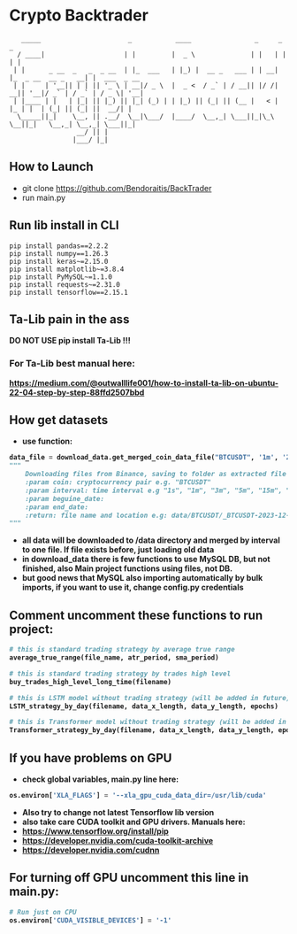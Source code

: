 # Crypto Backtrader
```
   _____                      _           ____                _     _                    _             
  / ____|                    | |         |  _ \              | |   | |                  | |            
 | |      _ __  _   _  _ __  | |_  ___   | |_) |  __ _   ___ | | __| |_  _ __  __ _   __| |  ___  _ __ 
 | |     | '__|| | | || '_ \ | __|/ _ \  |  _ <  / _` | / __|| |/ /| __|| '__|/ _` | / _` | / _ \| '__|
 | |____ | |   | |_| || |_) || |_| (_) | | |_) || (_| || (__ |   < | |_ | |  | (_| || (_| ||  __/| |   
  \_____||_|    \__, || .__/  \__|\___/  |____/  \__,_| \___||_|\_\ \__||_|   \__,_| \__,_| \___||_|   
                 __/ || |                                                                              
                |___/ |_|                                                                              
```

## How to Launch
- git clone https://github.com/Bendoraitis/BackTrader
- run main.py

## Run lib install in CLI
```commandline
pip install pandas==2.2.2
pip install numpy==1.26.3
pip install keras~=2.15.0
pip install matplotlib~=3.8.4
pip install PyMySQL~=1.1.0
pip install requests~=2.31.0
pip install tensorflow==2.15.1
```

## Ta-Lib pain in the ass
<b>DO NOT USE pip install Ta-Lib !!!<b>

### For Ta-Lib best manual here:
https://medium.com/@outwalllife001/how-to-install-ta-lib-on-ubuntu-22-04-step-by-step-88ffd2507bbd 

## How get datasets
- use function:
```python
data_file = download_data.get_merged_coin_data_file("BTCUSDT", '1m', '2023-10-01', '2023-10-21')
"""
    Downloading files from Binance, saving to folder as extracted file and writing to file in file e.g: data/BTCUSD/_BTCUSDT.csv
    :param coin: cryptocurrency pair e.g. "BTCUSDT"
    :param interval: time interval e.g "1s", "1m", "3m", "5m", "15m", "30m", "1h", "2h", "4h", "6h", "8h", "12h" or "1d"
    :param beguine_date:
    :param end_date:
    :return: file name and location e.g: data/BTCUSDT/_BTCUSDT-2023-12-22-2023-12-23.csv
"""
```
- all data will be downloaded to /data directory and merged by interval to one file. If file exists before, just loading old data
- in download_data there is few functions to use MySQL DB, but not finished, also Main project functions using files, not DB.
- but good news that MySQL also importing automatically by bulk imports, if you want to use it, change config.py credentials 

## Comment uncomment these functions to run project:
```python
# this is standard trading strategy by average true range 
average_true_range(file_name, atr_period, sma_period)
```
```python
# this is standard trading strategy by trades high level
buy_trades_high_level_long_time(filename)
```
```python
# this is LSTM model without trading strategy (will be added in future)
LSTM_strategy_by_day(filename, data_x_length, data_y_length, epochs)
```
```python
# this is Transformer model without trading strategy (will be added in future)
Transformer_strategy_by_day(filename, data_x_length, data_y_length, epochs)
```

## If you have problems on GPU
- check global variables, main.py line here:
```python
os.environ['XLA_FLAGS'] = '--xla_gpu_cuda_data_dir=/usr/lib/cuda'
```
- Also try to change not latest Tensorflow lib version
- also take care CUDA toolkit and GPU drivers. Manuals here:
- https://www.tensorflow.org/install/pip
- https://developer.nvidia.com/cuda-toolkit-archive
- https://developer.nvidia.com/cudnn

## For turning off GPU uncomment this line in main.py: 
```python
# Run just on CPU
os.environ['CUDA_VISIBLE_DEVICES'] = '-1'
```
